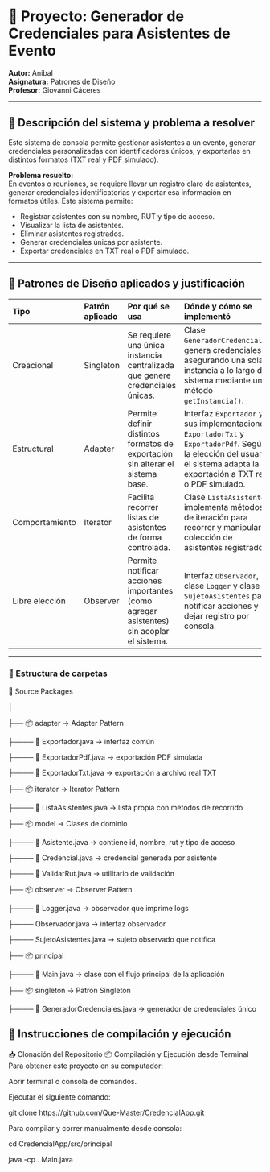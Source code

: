 # 📖 Proyecto: Generador de Credenciales para Asistentes de Evento  
**Autor:** Aníbal  
**Asignatura:** Patrones de Diseño  
**Profesor:** Giovanni Cáceres  

---

## 📌 Descripción del sistema y problema a resolver  

Este sistema de consola permite gestionar asistentes a un evento, generar credenciales personalizadas con identificadores únicos, y exportarlas en distintos formatos (TXT real y PDF simulado).  

**Problema resuelto:**  
En eventos o reuniones, se requiere llevar un registro claro de asistentes, generar credenciales identificatorias y exportar esa información en formatos útiles. Este sistema permite:

- Registrar asistentes con su nombre, RUT y tipo de acceso.
- Visualizar la lista de asistentes.
- Eliminar asistentes registrados.
- Generar credenciales únicas por asistente.
- Exportar credenciales en TXT real o PDF simulado.

---

## 📌 Patrones de Diseño aplicados y justificación  

| Tipo             | Patrón aplicado | Por qué se usa | Dónde y cómo se implementó |
|:----------------|:----------------|:---------------|:----------------------------|
| Creacional       | Singleton        | Se requiere una única instancia centralizada que genere credenciales únicas. | Clase `GeneradorCredenciales`: genera credenciales asegurando una sola instancia a lo largo del sistema mediante un método `getInstancia()`. |
| Estructural      | Adapter          | Permite definir distintos formatos de exportación sin alterar el sistema base. | Interfaz `Exportador` y sus implementaciones `ExportadorTxt` y `ExportadorPdf`. Según la elección del usuario, el sistema adapta la exportación a TXT real o PDF simulado. |
| Comportamiento   | Iterator         | Facilita recorrer listas de asistentes de forma controlada. | Clase `ListaAsistentes` implementa métodos de iteración para recorrer y manipular la colección de asistentes registrados. |
| Libre elección   | Observer         | Permite notificar acciones importantes (como agregar asistentes) sin acoplar el sistema. | Interfaz `Observador`, clase `Logger` y clase `SujetoAsistentes` para notificar acciones y dejar registro por consola. |

---


### 📂 Estructura de carpetas

📂 Source Packages

│

├── 📦 adapter → Adapter Pattern

├──── 📄 Exportador.java → interfaz común

├──── 📄 ExportadorPdf.java → exportación PDF simulada

├──── 📄 ExportadorTxt.java → exportación a archivo real TXT

├── 📦 iterator → Iterator Pattern

├──── 📄 ListaAsistentes.java → lista propia con métodos de recorrido

├── 📦 model → Clases de dominio

├──── 📄 Asistente.java → contiene id, nombre, rut y tipo de acceso

├──── 📄 Credencial.java → credencial generada por asistente

├──── 📄 ValidarRut.java → utilitario de validación

├── 📦 observer → Observer Pattern

├──── 📄 Logger.java → observador que imprime logs

├──── Observador.java → interfaz observador

├──── SujetoAsistentes.java → sujeto observado que notifica

├── 📦 principal

├──── 📄 Main.java → clase con el flujo principal de la aplicación

├── 📦 singleton → Patron Singleton 

├──── 📄 GeneradorCredenciales.java → generador de credenciales único


## 📌 Instrucciones de compilación y ejecución  
📥 Clonación del Repositorio
📦 Compilación y Ejecución desde Terminal
Para obtener este proyecto en su computador:

Abrir terminal o consola de comandos.

Ejecutar el siguiente comando:


git clone https://github.com/Que-Master/CredencialApp.git

Para compilar y correr manualmente desde consola:

cd CredencialApp/src/principal

java -cp . Main.java
